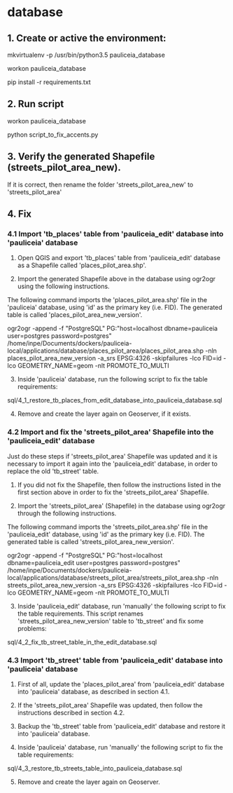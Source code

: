 # database


## 1. Create or active the environment:

mkvirtualenv -p /usr/bin/python3.5 pauliceia_database

workon pauliceia_database

pip install -r requirements.txt


## 2. Run script

workon pauliceia_database

python script_to_fix_accents.py


## 3. Verify the generated Shapefile (streets_pilot_area_new). 

If it is correct, then rename the folder 'streets_pilot_area_new' to 'streets_pilot_area'


## 4. Fix

### 4.1 Import 'tb_places' table from 'pauliceia_edit' database into 'pauliceia' database

1. Open QGIS and export 'tb_places' table from 'pauliceia_edit' database as a Shapefile called 'places_pilot_area.shp'.

2. Import the generated Shapefile above in the database using ogr2ogr using the following instructions.

The following command imports the 'places_pilot_area.shp' file in the 'pauliceia' database, using 'id' as the primary key (i.e. FID). The generated table is called 'places_pilot_area_new_version'.

ogr2ogr -append -f "PostgreSQL" PG:"host=localhost dbname=pauliceia user=postgres password=postgres" /home/inpe/Documents/dockers/pauliceia-local/applications/database/places_pilot_area/places_pilot_area.shp -nln places_pilot_area_new_version -a_srs EPSG:4326 -skipfailures -lco FID=id -lco GEOMETRY_NAME=geom -nlt PROMOTE_TO_MULTI

3. Inside 'pauliceia' database, run the following script to fix the table requirements:

sql/4_1_restore_tb_places_from_edit_database_into_pauliceia_database.sql

4. Remove and create the layer again on Geoserver, if it exists.


### 4.2 Import and fix the 'streets_pilot_area' Shapefile into the 'pauliceia_edit' database

Just do these steps if 'streets_pilot_area' Shapefile was updated and it is necessary to import it again into the 'pauliceia_edit' database, in order to replace the old 'tb_street' table.

1. If you did not fix the Shapefile, then follow the instructions listed in the first section above in order to fix the 'streets_pilot_area' Shapefile.

2. Import the 'streets_pilot_area' (Shapefile) in the database using ogr2ogr through the following instructions.

The following command imports the 'streets_pilot_area.shp' file in the 'pauliceia_edit' database, using 'id' as the primary key (i.e. FID). The generated table is called 'streets_pilot_area_new_version'.

ogr2ogr -append -f "PostgreSQL" PG:"host=localhost dbname=pauliceia_edit user=postgres password=postgres" /home/inpe/Documents/dockers/pauliceia-local/applications/database/streets_pilot_area/streets_pilot_area.shp -nln streets_pilot_area_new_version -a_srs EPSG:4326 -skipfailures -lco FID=id -lco GEOMETRY_NAME=geom -nlt PROMOTE_TO_MULTI

3. Inside 'pauliceia_edit' database, run 'manually' the following script to fix the table requirements. This script renames 'streets_pilot_area_new_version' table to 'tb_street' and fix some problems:

sql/4_2_fix_tb_street_table_in_the_edit_database.sql


### 4.3 Import 'tb_street' table from 'pauliceia_edit' database into 'pauliceia' database

1. First of all, update the 'places_pilot_area' from 'pauliceia_edit' database into 'pauliceia' database, as described in section 4.1.

2. If the 'streets_pilot_area' Shapefile was updated, then follow the instructions described in section 4.2.

3. Backup the 'tb_street' table from 'pauliceia_edit' database and restore it into 'pauliceia' database.

4. Inside 'pauliceia' database, run 'manually' the following script to fix the table requirements:

sql/4_3_restore_tb_streets_table_into_pauliceia_database.sql

5. Remove and create the layer again on Geoserver.
